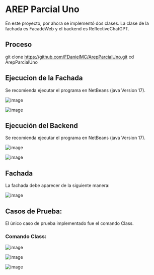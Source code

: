# AREP Parcial Uno 
En este proyecto, por ahora se implementó dos clases. La clase de la fachada es FacadeWeb y el backend es ReflectiveChatGPT.

## Proceso
git clone https://github.com/FDanielMC/ArepParcialUno.git
cd ArepParcialUno

## Ejecucion de la Fachada
Se recomienda ejecutar el programa en NetBeans (java Version 17).

![image](https://github.com/FDanielMC/ArepParcialUno/assets/123689924/aada80fe-d60e-4313-9f50-3c5b643ce70f)

![image](https://github.com/FDanielMC/ArepParcialUno/assets/123689924/9532b1c3-6802-4cb2-a54d-a3032419e9f1)



## Ejecución del Backend
Se recomienda ejecutar el programa en NetBeans (java Version 17).

![image](https://github.com/FDanielMC/ArepParcialUno/assets/123689924/f99136be-5de9-4ad3-92f6-a63845581ef2)

![image](https://github.com/FDanielMC/ArepParcialUno/assets/123689924/3119d659-23b5-49da-b0e2-3c7c8da964ec)



## Fachada
La fachada debe aparecer de la siguiente manera:

![image](https://github.com/FDanielMC/ArepParcialUno/assets/123689924/0b3e430f-90fd-4f15-890d-06ad95f191db)

## Casos de Prueba:

El único caso de prueba implementado fue el comando Class.

### Comando Class:

![image](https://github.com/FDanielMC/ArepParcialUno/assets/123689924/65f88a74-a170-4534-a00f-8b3f8112b8ee)

![image](https://github.com/FDanielMC/ArepParcialUno/assets/123689924/dc27a00f-9ad0-4116-ac2d-7b61f18b22a4)

![image](https://github.com/FDanielMC/ArepParcialUno/assets/123689924/3af48f8a-86af-4d8a-bd6b-0755e4ce1b51)


